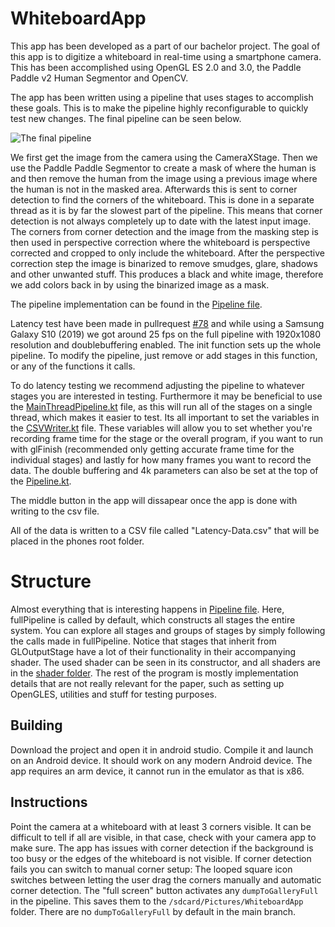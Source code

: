 # WhiteboardApp


This app has been developed as a part of our bachelor project.
The goal of this app is to digitize a whiteboard in real-time using a smartphone camera.
This has been accomplished using OpenGL ES 2.0 and 3.0, the Paddle Paddle v2 Human Segmentor and OpenCV.

The app has been written using a pipeline that uses stages to accomplish these goals.
This is to make the pipeline highly reconfigurable to quickly test new changes.
The final pipeline can be seen below.

![The final pipeline](https://github.com/cs-23-sw-6-21/WhiteboardApp/blob/main/images/image.jpg?raw=true)

We first get the image from the camera using the CameraXStage.
Then we use the Paddle Paddle Segmentor to create a mask of where the human is and then remove the human from the image using a previous image where the human is not in the masked area.
Afterwards this is sent to corner detection to find the corners of the whiteboard.
This is done in a separate thread as it is by far the slowest part of the pipeline.
This means that corner detection is not always completely up to date with the latest input image.
The corners from corner detection and the image from the masking step is then used in perspective correction where the whiteboard is perspective corrected and cropped to only include the whiteboard.
After the perspective correction step the image is binarized to remove smudges, glare, shadows and other unwanted stuff.
This produces a black and white image, therefore we add colors back in by using the binarized image as a mask.

The pipeline implementation can be found in the [Pipeline file](https://github.com/cs-23-sw-6-21/WhiteboardApp/blob/main/app/src/main/java/dk/scuffed/whiteboardapp/pipeline/Pipeline.kt). 


Latency test have been made in pullrequest [#78](https://github.com/cs-23-sw-6-21/WhiteboardApp/pull/78) and while using a Samsung Galaxy S10 (2019) we got around 25 fps on the full pipeline with 1920x1080 resolution and doublebuffering enabled. 
The init function sets up the whole pipeline. To modify the pipeline, just remove or add stages in this function, or any of the functions it calls. 


To do latency testing we recommend adjusting the pipeline to whatever stages you are interested in testing. Furthermore it may be beneficial to use the [MainThreadPipeline.kt](https://github.com/cs-23-sw-6-21/WhiteboardApp/blob/csv-timing-output/app/src/main/java/dk/scuffed/whiteboardapp/pipeline/stage_combinations/MainThreadPipeLine.kt) file, as this will run all of the stages on a single thread, which makes it easier to test.
Its all important to set the variables in the [CSVWriter.kt](https://github.com/cs-23-sw-6-21/WhiteboardApp/blob/csv-timing-output/app/src/main/java/dk/scuffed/whiteboardapp/pipeline/CSVWriter.kt) file.
These variables will allow you to set whether you're recording frame time for the stage or the overall program, if you want to run with glFinish (recommended only getting accurate frame time for the individual stages) and lastly for how many frames you want to record the data.
The double buffering and 4k parameters can also be set at the top of the [Pipeline.kt](https://github.com/cs-23-sw-6-21/WhiteboardApp/blob/csv-timing-output/app/src/main/java/dk/scuffed/whiteboardapp/pipeline/Pipeline.kt).

The middle button in the app will dissapear once the app is done with writing to the csv file.

All of the data is written to a CSV file called "Latency-Data.csv" that will be placed in the phones root folder.

# Structure
Almost everything that is interesting happens in [Pipeline file](https://github.com/cs-23-sw-6-21/WhiteboardApp/blob/main/app/src/main/java/dk/scuffed/whiteboardapp/pipeline/Pipeline.kt).
Here, fullPipeline is called by default, which constructs all stages the entire system.
You can explore all stages and groups of stages by simply following the calls made in fullPipeline.
Notice that stages that inherit from GLOutputStage have a lot of their functionality in their accompanying shader.
The used shader can be seen in its constructor, and all shaders are in the [shader folder](https://github.com/cs-23-sw-6-21/WhiteboardApp/blob/main/app/src/main/res/raw).
The rest of the program is mostly implementation details that are not really relevant for the paper, such as setting up OpenGLES, utilities and stuff for testing purposes.

## Building

Download the project and open it in android studio.
Compile it and launch on an Android device. It should work on any modern Android device.
The app requires an arm device, it cannot run in the emulator as that is x86.


## Instructions

Point the camera at a whiteboard with at least 3 corners visible. It can be difficult to tell if all are visible, in that case, check with your camera app to make sure.
The app has issues with corner detection if the background is too busy or the edges of the whiteboard is not visible.
If corner detection fails you can switch to manual corner setup:
The looped square icon switches between letting the user drag the corners manually and automatic corner detection.
The "full screen" button activates any `dumpToGalleryFull` in the pipeline. This saves them to the `/sdcard/Pictures/WhiteboardApp` folder.
There are no `dumpToGalleryFull` by default in the main branch.
